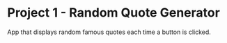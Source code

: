# Project 1 - Random Quote Generator
App that displays random famous quotes each time a button is clicked.
